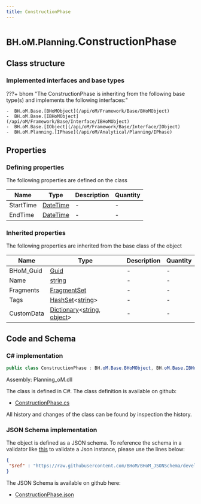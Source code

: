 ```yaml
---
title: ConstructionPhase
---
```


# <small>BH.oM.Planning.</small>**ConstructionPhase**



## Class structure

### Implemented interfaces and base types

???+ bhom "The ConstructionPhase is inheriting from the following base type(s) and implements the following interfaces:"

    -  BH.oM.Base.[BHoMObject](/api/oM/Framework/Base/BHoMObject)
    -  BH.oM.Base.[IBHoMObject](/api/oM/Framework/Base/Interface/IBHoMObject)
    -  BH.oM.Base.[IObject](/api/oM/Framework/Base/Interface/IObject)
    -  BH.oM.Planning.[IPhase](/api/oM/Analytical/Planning/IPhase)


## Properties



### Defining properties

The following properties are defined on the class

| Name             | Type             | Description      | Quantity         |
|------------------|------------------|------------------|------------------|
| StartTime | [DateTime](https://learn.microsoft.com/en-us/dotnet/api/System.DateTime?view=netstandard-2.0) | - | - |
| EndTime | [DateTime](https://learn.microsoft.com/en-us/dotnet/api/System.DateTime?view=netstandard-2.0) | - | - |


### Inherited properties
The following properties are inherited from the base class of the object

| Name             | Type             | Description      | Quantity         |
|------------------|------------------|------------------|------------------|
| BHoM_Guid | [Guid](https://learn.microsoft.com/en-us/dotnet/api/System.Guid?view=netstandard-2.0) | - | - |
| Name | [string](https://learn.microsoft.com/en-us/dotnet/api/System.String?view=netstandard-2.0) | - | - |
| Fragments | [FragmentSet](/api/oM/Framework/Base/FragmentSet) | - | - |
| Tags | [HashSet](https://learn.microsoft.com/en-us/dotnet/api/System.Collections.Generic.HashSet-1?view=netstandard-2.0)&lt;[string](https://learn.microsoft.com/en-us/dotnet/api/System.String?view=netstandard-2.0)&gt; | - | - |
| CustomData | [Dictionary](https://learn.microsoft.com/en-us/dotnet/api/System.Collections.Generic.Dictionary-2?view=netstandard-2.0)&lt;[string](https://learn.microsoft.com/en-us/dotnet/api/System.String?view=netstandard-2.0), [object](https://learn.microsoft.com/en-us/dotnet/api/System.Object?view=netstandard-2.0)&gt; | - | - |


## Code and Schema

### C# implementation

``` C# title="C#"
public class ConstructionPhase : BH.oM.Base.BHoMObject, BH.oM.Base.IBHoMObject, BH.oM.Base.IObject, BH.oM.Planning.IPhase
```

Assembly: Planning_oM.dll

The class is defined in C#. The class definition is available on github:

- [ConstructionPhase.cs](https://github.com/BHoM/BHoM/blob/develop/Planning_oM/Construction\ConstructionPhase.cs)

All history and changes of the class can be found by inspection the history.
### JSON Schema implementation

The object is defined as a JSON schema. To reference the schema in a validator like [this](https://www.jsonschemavalidator.net/) to validate a Json instance, please use the lines below:

``` json title="JSON Schema"
{
 "$ref" : "https://raw.githubusercontent.com/BHoM/BHoM_JSONSchema/develop/Planning_oM/ConstructionPhase.json"
}
```

The JSON Schema is available on github here:

- [ConstructionPhase.json](https://github.com/BHoM/BHoM_JSONSchema/blob/develop/Planning_oM/ConstructionPhase.json)

